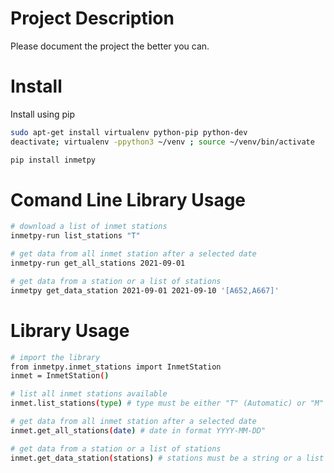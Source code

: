 # Project Description

Please document the project the better you can.

# Install

Install using pip

```bash
sudo apt-get install virtualenv python-pip python-dev
deactivate; virtualenv -ppython3 ~/venv ; source ~/venv/bin/activate
```

```bash
pip install inmetpy
```

# Comand Line Library Usage

```bash
# download a list of inmet stations
inmetpy-run list_stations "T"

# get data from all inmet station after a selected date
inmetpy-run get_all_stations 2021-09-01

# get data from a station or a list of stations
inmetpy get_data_station 2021-09-01 2021-09-10 '[A652,A667]'
```

# Library Usage

```bash
# import the library
from inmetpy.inmet_stations import InmetStation
inmet = InmetStation()

# list all inmet stations available
inmet.list_stations(type) # type must be either "T" (Automatic) or "M" (Manual)

# get data from all inmet station after a selected date
inmet.get_all_stations(date) # date in format YYYY-MM-DD"

# get data from a station or a list of stations
inmet.get_data_station(stations) # stations must be a string or a list of strings of the "CD_ESTACAO" ID of the stations you want
```
